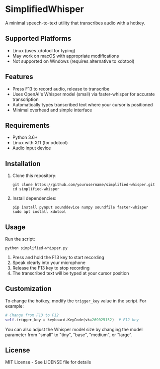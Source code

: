 # SimplifiedWhisper

A minimal speech-to-text utility that transcribes audio with a hotkey.

## Supported Platforms

- Linux (uses xdotool for typing)
- May work on macOS with appropriate modifications
- Not supported on Windows (requires alternative to xdotool)

## Features

- Press F13 to record audio, release to transcribe
- Uses OpenAI's Whisper model (small) via faster-whisper for accurate transcription
- Automatically types transcribed text where your cursor is positioned
- Minimal overhead and simple interface

## Requirements

- Python 3.6+
- Linux with X11 (for xdotool)
- Audio input device

## Installation

1. Clone this repository:
   ```
   git clone https://github.com/yourusername/simplified-whisper.git
   cd simplified-whisper
   ```

2. Install dependencies:
   ```
   pip install pynput sounddevice numpy soundfile faster-whisper
   sudo apt install xdotool
   ```

## Usage

Run the script:
```
python simplified-whisper.py
```

1. Press and hold the F13 key to start recording
2. Speak clearly into your microphone
3. Release the F13 key to stop recording
4. The transcribed text will be typed at your cursor position

## Customization

To change the hotkey, modify the `trigger_key` value in the script. For example:

```python
# Change from F13 to F12
self.trigger_key = keyboard.KeyCode(vk=269025152)  # F12 key
```

You can also adjust the Whisper model size by changing the model parameter from "small" to "tiny", "base", "medium", or "large".

## License

MIT License - See LICENSE file for details